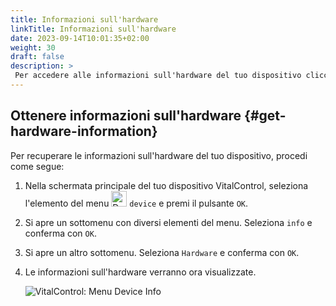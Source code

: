 ```yaml
---
title: Informazioni sull'hardware
linkTitle: Informazioni sull'hardware
date: 2023-09-14T10:01:35+02:00
weight: 30
draft: false
description: >
 Per accedere alle informazioni sull'hardware del tuo dispositivo clicca qui
---
```

## Ottenere informazioni sull'hardware {#get-hardware-information}

Per recuperare le informazioni sull'hardware del tuo dispositivo, procedi come segue:

1. Nella schermata principale del tuo dispositivo VitalControl, seleziona l'elemento del menu <img src="/icons/device.svg" width="25" align="bottom" alt="Device" />  `device` e premi il pulsante `OK`.

2. Si apre un sottomenu con diversi elementi del menu. Seleziona `info` e conferma con `OK`.

3. Si apre un altro sottomenu. Seleziona `Hardware` e conferma con `OK`.

4. Le informazioni sull'hardware verranno ora visualizzate.

   ![VitalControl: Menu Device Info](../images/hardware.png "Ottenere informazioni sull'hardware")

